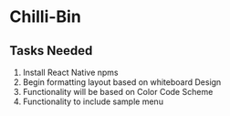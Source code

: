 ﻿# Chilli-Bin
 
 <h2>Tasks Needed</h2>
 <ol>
 <li>Install React Native npms</li>
  <li>Begin formatting layout based on whiteboard Design</li>
  <li>Functionality will be based on Color Code Scheme</li>
  <li>Functionality to include sample menu</li>
 </ol>
